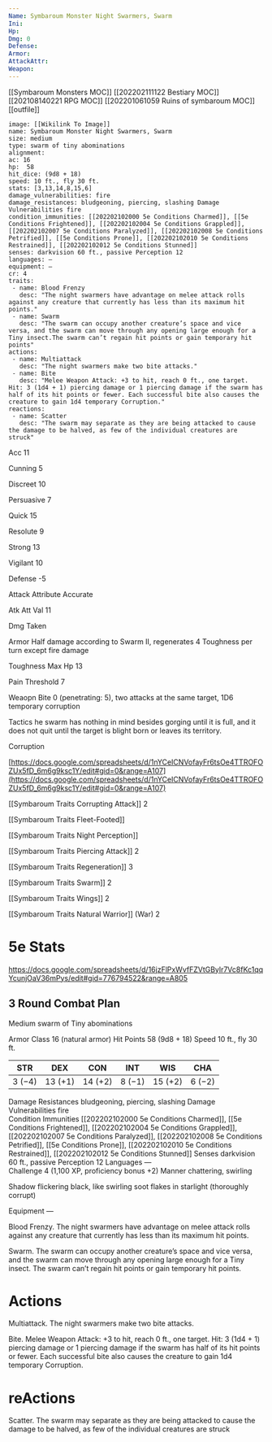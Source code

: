 ```yaml
---
Name: Symbaroum Monster Night Swarmers, Swarm
Ini: 
Hp: 
Dmg: 0
Defense: 
Armor: 
AttackAttr: 
Weapon: 
---
```

[[Symbaroum Monsters MOC]]
[[202202111122 Bestiary MOC]]
[[202108140221 RPG MOC]]
[[202201061059 Ruins of symbaroum MOC]]
[[outfile]]
 ```statblock
image: [[Wikilink To Image]]
name: Symbaroum Monster Night Swarmers, Swarm
size: medium 
type: swarm of tiny abominations
alignment:
ac: 16
hp:  58
hit_dice: (9d8 + 18)
speed: 10 ft., fly 30 ft.
stats: [3,13,14,8,15,6]
damage_vulnerabilities: fire
damage_resistances: bludgeoning, piercing, slashing Damage Vulnerabilities fire
condition_immunities: [[202202102000 5e Conditions Charmed]], [[5e Conditions Frightened]], [[202202102004 5e Conditions Grappled]], [[202202102007 5e Conditions Paralyzed]], [[202202102008 5e Conditions Petrified]], [[5e Conditions Prone]], [[202202102010 5e Conditions Restrained]], [[202202102012 5e Conditions Stunned]]
senses: darkvision 60 ft., passive Perception 12
languages: —
equipment: —
cr: 4
traits:
  - name: Blood Frenzy
    desc: "The night swarmers have advantage on melee attack rolls against any creature that currently has less than its maximum hit points."
  - name: Swarm
    desc: "The swarm can occupy another creature’s space and vice versa, and the swarm can move through any opening large enough for a Tiny insect.The swarm can’t regain hit points or gain temporary hit points"
actions:
  - name: Multiattack
    desc: "The night swarmers make two bite attacks."
  - name: Bite
    desc: "Melee Weapon Attack: +3 to hit, reach 0 ft., one target. Hit: 3 (1d4 + 1) piercing damage or 1 piercing damage if the swarm has half of its hit points or fewer. Each successful bite also causes the creature to gain 1d4 temporary Corruption."
reactions:
  - name: Scatter
    desc: "The swarm may separate as they are being attacked to cause the damage to be halved, as few of the individual creatures are struck"
```
Acc 11

Cunning 5

Discreet 10

Persuasive 7

Quick 15

Resolute 9

Strong 13

Vigilant 10

Defense -5

Attack Attribute Accurate

Atk Att Val 11

Dmg Taken

Armor Half damage according to Swarm II, regenerates 4 Toughness per turn except fire damage

Toughness Max Hp 13

Pain Threshold 7

Weaopn Bite 0 (penetrating: 5), two attacks at the same target, 1D6 temporary corruption

Tactics he swarm has nothing in mind besides gorging until it is full, and it does not quit until the target is blight born or leaves its territory.

Corruption

[https://docs.google.com/spreadsheets/d/1nYCeICNVofayFr6tsOe4TTROFOZUx5fD_6m6g9ksc1Y/edit#gid=0&range=A107](https://docs.google.com/spreadsheets/d/1nYCeICNVofayFr6tsOe4TTROFOZUx5fD_6m6g9ksc1Y/edit#gid=0&range=A107)

[[Symbaroum Traits Corrupting Attack]] 2

[[Symbaroum Traits Fleet-Footed]]

[[Symbaroum Traits Night Perception]]

[[Symbaroum Traits Piercing Attack]] 2

[[Symbaroum Traits Regeneration]] 3

[[Symbaroum Traits Swarm]] 2

[[Symbaroum Traits Wings]] 2

[[Symbaroum Traits Natural Warrior]] (War) 2


# 5e Stats 
https://docs.google.com/spreadsheets/d/16jzFlPxWvfFZVtGBylr7Vc8fKc1qqYcunjOaV36mPys/edit#gid=776794522&range=A805
## 3 Round Combat Plan

 

Medium swarm of Tiny abominations

 

Armor Class 16 (natural armor)
Hit Points 58 (9d8 + 18) 
Speed 10 ft., fly 30 ft.

 

| STR    | DEX     | CON     | INT    | WIS     | CHA    |
| ------ | ------- | ------- | ------ | ------- | ------ |
| 3 (−4) | 13 (+1) | 14 (+2) | 8 (−1) | 15 (+2) | 6 (−2) |


 
Damage Resistances bludgeoning, piercing, slashing Damage Vulnerabilities fire  
Condition Immunities [[202202102000 5e Conditions Charmed]], [[5e Conditions Frightened]], [[202202102004 5e Conditions Grappled]], [[202202102007 5e Conditions Paralyzed]], [[202202102008 5e Conditions Petrified]], [[5e Conditions Prone]], [[202202102010 5e Conditions Restrained]], [[202202102012 5e Conditions Stunned]]
Senses darkvision 60 ft., passive Perception 12 
Languages —  
Challenge 4 (1,100 XP, proficiency bonus +2) 
Manner chattering, swirling

Shadow flickering black, like swirling soot flakes in starlight (thoroughly corrupt)

Equipment —

 

Blood Frenzy. The night swarmers have advantage on melee attack rolls against any creature that currently has less than its maximum hit points.

Swarm. The swarm can occupy another creature’s space and vice versa, and the swarm can move through any opening large enough for a Tiny insect. The swarm can’t regain hit points or gain temporary hit points.

# Actions

Multiattack. The night swarmers make two bite attacks.

Bite. Melee Weapon Attack: +3 to hit, reach 0 ft., one target. Hit: 3 (1d4 + 1) piercing damage or 1 piercing damage if the swarm has half of its hit points or fewer. Each successful bite also causes the creature to gain 1d4 temporary Corruption.

# reActions

Scatter. The swarm may separate as they are being attacked to cause the damage to be halved, as few of the individual creatures are struck

